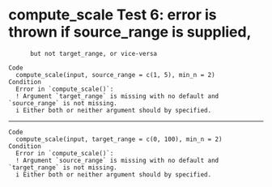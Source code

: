 # compute_scale Test 6: error is thrown if source_range is supplied,
          but not target_range, or vice-versa

    Code
      compute_scale(input, source_range = c(1, 5), min_n = 2)
    Condition
      Error in `compute_scale()`:
      ! Argument `target_range` is missing with no default and `source_range` is not missing.
      i Either both or neither argument should by specified.

---

    Code
      compute_scale(input, target_range = c(0, 100), min_n = 2)
    Condition
      Error in `compute_scale()`:
      ! Argument `source_range` is missing with no default and `target_range` is not missing.
      i Either both or neither argument should by specified.

